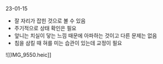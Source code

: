 23-01-15

- 잘 자리가 잡힌 것으로 볼 수 있음
- 주기적으로 상태 확인은 필요
- 앞니는 치실이 닿는 느낌 때문에 아파하는 것이고 다른 문제는 없음
- 침을 삼킬 때 혀를 미는 습관이 있는데 교정이 필요


![[IMG_9550.heic]]